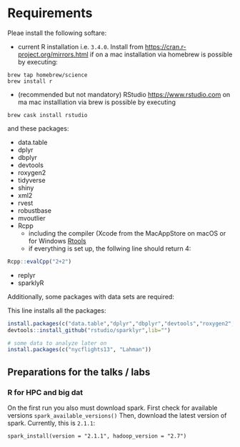 # Requirements
Pleae install the following softare:
 * current R installation i.e. `3.4.0`. Install from https://cran.r-project.org/mirrors.html if on a mac installation via homebrew is possible by executing:
 ```
 brew tap homebrew/science
 brew install r
 ```
 * (recommended but not mandatory) RStudio https://www.rstudio.com on ma mac installlation via brew is possible by executing
 ```
 brew cask install rstudio
 ```
and these packages:
 * data.table
 * dplyr
 * dbplyr
 * devtools
 * roxygen2
 * tidyverse
 * shiny
 * xml2 
 * rvest
 * robustbase
 * mvoutlier
 * Rcpp
   * including the compiler (Xcode from the MacAppStore on macOS or for Windows [Rtools](https://cran.r-project.org/bin/windows/Rtools)
   * if everything is set up, the follwing line should return 4:
```r
Rcpp::evalCpp("2+2")
```
 * replyr
 * sparklyR
 
 Additionally, some packages with data sets are required:
 
 
This line installs all the packages:
```r
install.packages(c("data.table","dplyr","dbplyr","devtools","roxygen2","tidyverse","shiny","xml2","rvest","robustbase","mvoutlier","Rcpp", "replyr"))
devtools::install_github("rstudio/sparklyr",lib="")

# some data to analyze later on
install.packages(c("nycflights13", "Lahman"))
```

## Preparations for the talks / labs
### R for HPC and big dat
On the first run you also must download spark. First check for available versions 
```spark_available_versions()```
Then, download the latest version of spark. Currently, this is `2.1.1`:
```
spark_install(version = "2.1.1", hadoop_version = "2.7")
```
